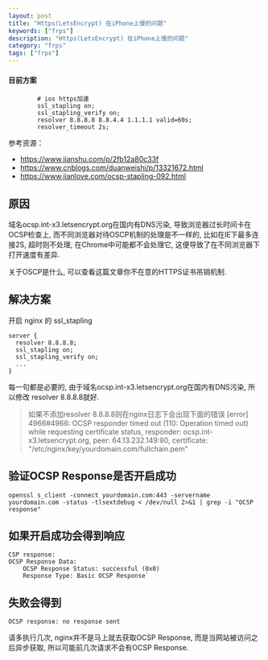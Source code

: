 ```yaml
---
layout: post
title: "Https(LetsEncrypt) 在iPhone上慢的问题"
keywords: ["frps"]
description: "Https(LetsEncrypt) 在iPhone上慢的问题"
category: "frps"
tags: ["frps"]
---
```

#### 目前方案
```
		# ios https加速
		ssl_stapling on;
		ssl_stapling_verify on;
		resolver 8.8.8.8 8.8.4.4 1.1.1.1 valid=60s;
		resolver_timeout 2s;
```

参考资源：
- https://www.jianshu.com/p/2fb12a80c33f
- https://www.cnblogs.com/duanweishi/p/13321672.html
- https://www.jianlove.com/ocsp-stapling-092.html

## 原因
域名ocsp.int-x3.letsencrypt.org在国内有DNS污染, 导致浏览器过长时间卡在OCSP检查上, 而不同浏览器对待OSCP机制的处理是不一样的, 比如在IE下最多连接2S, 超时则不处理, 在Chrome中可能都不会处理它, 这便导致了在不同浏览器下打开速度有差异.

关于OSCP是什么, 可以查看这篇文章你不在意的HTTPS证书吊销机制.

## 解决方案
开启 nginx 的 ssl_stapling

```
server {
  resolver 8.8.8.8;
  ssl_stapling on;
  ssl_stapling_verify on;
  ...
}
```

每一句都是必要的, 由于域名ocsp.int-x3.letsencrypt.org在国内有DNS污染, 所以修改 resolver 8.8.8.8就好.

> 如果不添加resolver 8.8.8.8则在nginx日志下会出现下面的错误
[error] 4966#4966: OCSP responder timed out (110: Operation timed out) while requesting certificate status, responder: ocsp.int-x3.letsencrypt.org, peer: 64.13.232.149:80, certificate: "/etc/nginx/key/yourdomain.com/fullchain.pem"


## 验证OCSP Response是否开启成功
```
openssl s_client -connect yourdomain.com:443 -servername yourdomain.com -status -tlsextdebug < /dev/null 2>&1 | grep -i "OCSP response"
```

## 如果开启成功会得到响应
```
CSP response: 
OCSP Response Data:
    OCSP Response Status: successful (0x0)
    Response Type: Basic OCSP Response`
```

## 失败会得到
```
OCSP response: no response sent
```

请多执行几次, nginx并不是马上就去获取OCSP Response, 而是当网站被访问之后异步获取, 所以可能前几次请求不会有OCSP Response.